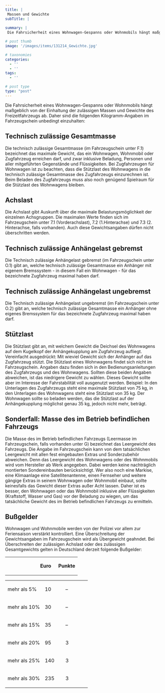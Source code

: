 ```yaml
---
title: |
 Massen und Gewichte
subTitle: |
 
summary: |
 Die Fahrsicherheit eines Wohnwagen-Gespanns oder Wohnmobils hängt maßgeblich von der Einhaltung der zulässigen Massen und Gewichte des Freizeitfahrzeugs ab. Daher sind die folgenden Kilogramm-Angaben im Fahrzeugschein unbedingt einzuhalten:

# post thumb
image: '/images/items/131214_Gewichte.jpg'

# taxonomies
categories: 
  - ''
  - ''
tags:
  - ''

# post type
type: "post"
---
```


Die Fahrsicherheit eines Wohnwagen-Gespanns oder Wohnmobils hängt maßgeblich von der Einhaltung der zulässigen Massen und Gewichte des Freizeitfahrzeugs ab. Daher sind die folgenden Kilogramm-Angaben im Fahrzeugschein unbedingt einzuhalten:  

## Technisch zulässige Gesamtmasse

Die technisch zulässige Gesamtmasse (im Fahrzeugschein unter F.1) bezeichnet das maximale Gewicht, das ein Wohnwagen, Wohnmobil oder Zugfahrzeug erreichen darf, und zwar inklusive Beladung, Personen und aller mitgeführten Gegenstände und Flüssigkeiten. Bei Zugfahrzeugen für Wohnwagen ist zu beachten, dass die Stützlast des Wohnwagens in die technisch zulässige Gesamtmasse des Zugfahrzeugs einzurechnen ist. Beim Beladen des Zugfahrzeugs muss also noch genügend Spielraum für die Stützlast des Wohnwagens bleiben.  

## Achslast

Die Achslast gibt Auskunft über die maximale Belastungsmöglichkeit der einzelnen Achsgruppen. Die maximalen Werte finden sich im Fahrzeugschein unter 7.1 (Vorderachslast), 7.2 (1.Hinterachse) und 7.3 (2. Hinterachse, falls vorhanden). Auch diese Gewichtsangaben dürfen nicht überschritten werden.  

## Technisch zulässige Anhängelast gebremst

Die Technisch zulässige Anhängelast gebremst (im Fahrzeugschein unter O.1) gibt an, welche technisch zulässige Gesamtmasse ein Anhänger mit eigenem Bremssystem - in diesem Fall ein Wohnwagen - für das bezeichnete Zugfahrzeug maximal haben darf.  

## Technisch zulässige Anhängelast ungebremst

Die Technisch zulässige Anhängelast ungebremst (im Fahrzeugschein unter O.2) gibt an, welche technisch zulässige Gesamtmasse ein Anhänger ohne eigenes Bremssystem für das bezeichnete Zugfahrzeug maximal haben darf.  

## Stützlast

Die Stützlast gibt an, mit welchem Gewicht die Deichsel des Wohnwagens auf dem Kugelkopf der Anhängekupplung am Zugfahrzeug aufliegt. Vereinfacht ausgedrückt: Mit wieviel Gewicht sich der Anhänger auf das Zugfahrzeug stützt. Die Stützlast eines Wohnwagens findet sich nicht im Fahrzeugschein. Angaben dazu finden sich in den Bedienungsanleitungen des Zugfahrzeugs und des Wohnwagens. Sollten diese beiden Angaben abweichen, ist das niedrigere Gewicht zu wählen. Dieses Gewicht sollte aber im Interesse der Fahrstabilität voll ausgenutzt werden. Beispiel: In den Unterlagen des Zugfahrzeugs steht eine maximale Stützlast von 75 kg, in den Unterlagen des Wohnwagens steht eine Stützlast von 35 kg. Der Wohnwagen sollte so beladen werden, das die Stützlast auf der Anhängekupplung möglichst genau 35 kg, jedoch nicht mehr, beträgt.  

## Sonderfall: Masse des im Betrieb befindlichen Fahrzeugs

Die Masse des im Betrieb befindlichen Fahrzeugs (Leermasse im Fahrzeugschein, falls vorhanden unter G) bezeichnet das Leergewicht des Fahrzeugs. Die Angabe im Fahrzeugschein kann von dem tatsächlichen Leergewicht mit allen fest eingebauten Extras und Sonderzubehör abweichen. Denn das Leergewicht des Wohnwagens oder des Wohnmobils wird vom Hersteller ab Werk angegeben. Dabei werden keine nachträglich montierten Sondereinbauten berücksichtigt. Wer also noch eine Markise, eine Klimaanlage eine Satellitenantenne, einen Fernseher und weitere gängige Extras in seinem Wohnwagen oder Wohnmobil einbaut, sollte keinesfalls das Gewicht dieser Extras außer Acht lassen. Daher ist es besser, den Wohnwagen oder das Wohnmobil inklusive aller Flüssigkeiten (Kraftstoff, Wasser und Gas) vor der Beladung zu wiegen, um das tatsächliche Gewicht des im Betrieb befindlichen Fahrzeugs zu ermitteln.  

## Bußgelder

Wohnwagen und Wohnmobile werden von der Polizei vor allem zur Feriensaison verstärkt kontrolliert. Eine Überschreitung der Gewichtsangaben im Fahrzeugschein wird als Übergewicht geahndet. Bei Überschreiten der zulässigen Achslast oder des zulässigen Gesamtgewichts gelten in Deutschland derzeit folgende Bußgelder:
 <table style="width: 100%;" border="0" cellpadding="0" cellspacing="0"> <colgroup><col><col><col></colgroup> <tbody> <tr> <td width="45%"> 

 </td> <td width="25%"> 

**Euro**
 </td> <td width="30%"> 

**Punkte**
 </td> </tr> </tbody> </table> 

 <table style="width: 100%;" border="0" cellpadding="0" cellspacing="0"> <colgroup><col><col><col></colgroup> <tbody> <tr> <td width="45%"> 

mehr als 5%
 </td> <td width="25%"> 

10
 </td> <td width="30%"> 

–
 </td> </tr> <tr> <td width="45%"> 

mehr als 10%
 </td> <td width="25%"> 

30
 </td> <td width="30%"> 

–
 </td> </tr> <tr> <td width="45%"> 

mehr als 15%
 </td> <td width="25%"> 

35
 </td> <td width="30%"> 

–
 </td> </tr> <tr> <td width="45%"> 

mehr als 20%
 </td> <td width="25%"> 

95
 </td> <td width="30%"> 

3
 </td> </tr> <tr> <td width="45%"> 

mehr als 25%
 </td> <td width="25%"> 

140
 </td> <td width="30%"> 

3
 </td> </tr> <tr> <td width="45%"> 

mehr als 30%
 </td> <td width="25%"> 

235
 </td> <td width="30%"> 

3
 </td> </tr> </tbody> </table> 

  